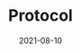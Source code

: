 ---
title: "Protocol"
linkTitle: "Protocol"
weight: 1
date: 2021-08-10
description: >
    Monitoring Service
---